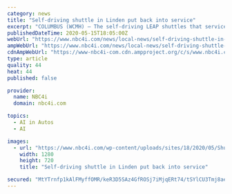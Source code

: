 ```yaml
---
category: news
title: "Self-driving shuttle in Linden put back into service"
excerpt: "COLUMBUS (WCMH) — The self-driving LEAP shuttles that service the Linden neighborhood are back in service following an incident in February where a sudden stop caused a rider to fall to the"
publishedDateTime: 2020-05-15T18:05:00Z
webUrl: "https://www.nbc4i.com/news/local-news/self-driving-shuttle-in-linden-put-back-into-service/"
ampWebUrl: "https://www.nbc4i.com/news/local-news/self-driving-shuttle-in-linden-put-back-into-service/amp/"
cdnAmpWebUrl: "https://www-nbc4i-com.cdn.ampproject.org/c/s/www.nbc4i.com/news/local-news/self-driving-shuttle-in-linden-put-back-into-service/amp/"
type: article
quality: 44
heat: 44
published: false

provider:
  name: NBC4i
  domain: nbc4i.com

topics:
  - AI in Autos
  - AI

images:
  - url: "https://www.nbc4i.com/wp-content/uploads/sites/18/2020/05/Shuttle.jpg?w=320&h=180&crop=1&resize=1280,720"
    width: 1280
    height: 720
    title: "Self-driving shuttle in Linden put back into service"

secured: "MtYTrnfp1kAlFMyffOMR/keR3D5SAz4GfROSj7iMjqERt74/tSYlCU3Tmj8aeT0W00pbzsQFdpol1twerjtCdiOdK4X+AFrwS5zf/8+9iFN8XOZBBzEUnpgKwoXzPxt12rmDUIqj8jZ1OHljZkAHal7OU1IlIqMTbZmIzZyOj5tIbSF2r4hfSoKepVv+d0Cg4PiTGBVMPyYPN0FK5BTvnTxGgdHixLo/2+8LQxymPJiDrFDGS1J0vz1DMcm0zHHN4+zP1DuE/32lHL1rqnvAH2kaX81uQbVCktc9DvRtDlmUw6f2PlKz3jEd6CfORgJlGAo/W0AOizQijQokXNVsKNt+bUIpf90nyCeRCCRv+VLS9h9g4Ixrh8jyOb9JYPbSRqvOUEPWpBJplPv44h9vR86NrT5Payx/X0AAJ/+AzYhSsG9IsI3Uprrrx96uB2NmZXz82+tcxndmaRhXpRxU2tC7Hae5+Ac5Fiahh9mtnIA=;DBY/sV4jaLtJdW5KGjdE2A=="
---
```


